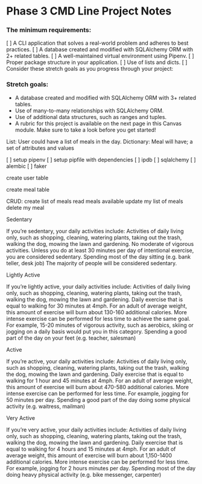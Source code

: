 # Phase 3 CMD Line Project Notes

### The minimum requirements:

[ ] A CLI application that solves a real-world problem and adheres to best practices.
[ ] A database created and modified with SQLAlchemy ORM with 2+ related tables.
[ ] A well-maintained virtual environment using Pipenv.
[ ] Proper package structure in your application.
[ ] Use of lists and dicts.
[ ] Consider these stretch goals as you progress through your project:

### Stretch goals:

- A database created and modified with SQLAlchemy ORM with 3+ related tables.
- Use of many-to-many relationships with SQLAlchemy ORM.
- Use of additional data structures, such as ranges and tuples.
- A rubric for this project is available on the next page in this Canvas module. Make sure to take a look before you get started!

List: User could have a list of meals in the day.
Dictionary: Meal will have; a set of attributes and values

[ ] setup pipenv
[ ] setup pipfile with dependencies
[ ] ipdb
[ ] sqlalchemy
[ ] alembic
[ ] faker

create user table

create meal table

CRUD:
create list of meals
read meals available
update my list of meals
delete my meal

Sedentary

If you’re sedentary, your daily activities include:
Activities of daily living only, such as shopping, cleaning, watering plants, taking out the trash, walking the dog, mowing the lawn and gardening.
No moderate of vigorous activities.
Unless you do at least 30 minutes per day of intentional exercise, you are considered sedentary.
Spending most of the day sitting (e.g. bank teller, desk job)
The majority of people will be considered sedentary.

Lightly Active

If you’re lightly active, your daily activities include:
Activities of daily living only, such as shopping, cleaning, watering plants, taking out the trash, walking the dog, mowing the lawn and gardening.
Daily exercise that is equal to walking for 30 minutes at 4mph. For an adult of average weight, this amount of exercise will burn about 130-160 additional calories.
More intense exercise can be performed for less time to achieve the same goal. For example, 15-20 minutes of vigorous activity, such as aerobics, skiing or jogging on a daily basis would put you in this category.
Spending a good part of the day on your feet (e.g. teacher, salesman)

Active

If you’re active, your daily activities include:
Activities of daily living only, such as shopping, cleaning, watering plants, taking out the trash, walking the dog, mowing the lawn and gardening.
Daily exercise that is equal to walking for 1 hour and 45 minutes at 4mph. For an adult of average weight, this amount of exercise will burn about 470-580 additional calories.
More intense exercise can be performed for less time. For example, jogging for 50 minutes per day.
Spending a good part of the day doing some physical activity (e.g. waitress, mailman)

Very Active

If you’re very active, your daily activities include:
Activities of daily living only, such as shopping, cleaning, watering plants, taking out the trash, walking the dog, mowing the lawn and gardening.
Daily exercise that is equal to walking for 4 hours and 15 minutes at 4mph. For an adult of average weight, this amount of exercise will burn about 1,150-1400 additional calories.
More intense exercise can be performed for less time. For example, jogging for 2 hours minutes per day.
Spending most of the day doing heavy physical activity (e.g. bike messenger, carpenter)
